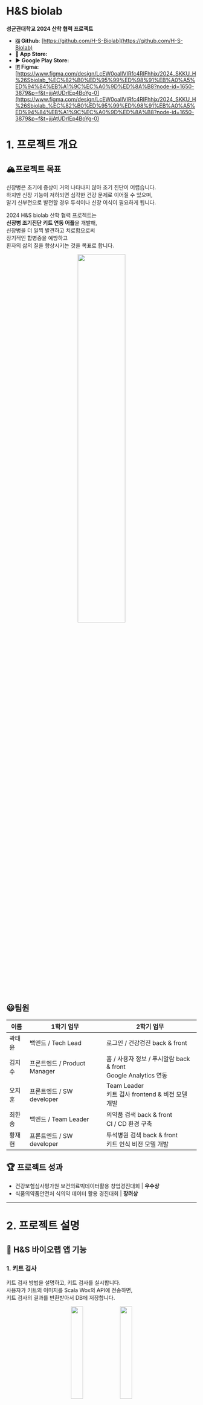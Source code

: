 # H&S biolab

**성균관대학교 2024 산학 협력 프로젝트** 

<aside>

- **🇬 Github**: [https://github.com/H-S-Biolab](https://github.com/H-S-Biolab)
- ** App Store:** 
- **▶ Google Play Store:**
- **🇫 Figma:** [https://www.figma.com/design/LcEW0oalIVIRfc4RlFhhjx/2024_SKKU_H%26Sbiolab_%EC%82%B0%ED%95%99%ED%98%91%EB%A0%A5%ED%94%84%EB%A1%9C%EC%A0%9D%ED%8A%B8?node-id=1650-3879&p=f&t=jijAtUDrlEp4BoYg-0](https://www.figma.com/design/LcEW0oalIVIRfc4RlFhhjx/2024_SKKU_H%26Sbiolab_%EC%82%B0%ED%95%99%ED%98%91%EB%A0%A5%ED%94%84%EB%A1%9C%EC%A0%9D%ED%8A%B8?node-id=1650-3879&p=f&t=jijAtUDrlEp4BoYg-0)

</aside>


# 1. 프로젝트 개요

## 🏔️프로젝트 목표

<aside>

신장병은 초기에 증상이 거의 나타나지 않아 조기 진단이 어렵습니다.  
하지만 신장 기능이 저하되면 심각한 건강 문제로 이어질 수 있으며,  
말기 신부전으로 발전할 경우 투석이나 신장 이식이 필요하게 됩니다.

2024 H&S biolab 산학 협력 프로젝트는  
**신장병 조기진단 키트 연동 어플**을 개발해,  
신장병을 더 일찍 발견하고 치료함으로써  
장기적인 합병증을 예방하고  
환자의 삶의 질을 향상시키는 것을 목표로 합니다.

</aside>

<div align="center">
  <img src="readme_assets/HS%25E1%2584%2587%25E1%2585%25A1%25E1%2584%258B%25E1%2585%25B5%25E1%2584%258B%25E1%2585%25A9%25E1%2584%2585%25E1%2585%25A2%25E1%2586%25B8.png" width="50%" />
</div>

## 😃팀원

<table>
  <thead>
    <tr>
      <th>이름</th>
      <th>1학기 업무</th>
      <th>2학기 업무</th>
    </tr>
  </thead>
  <tbody>
    <tr>
      <td>곽태윤</td>
      <td>백엔드 / Tech Lead</td>
      <td>로그인 / 건강검진 back &amp; front</td>
    </tr>
    <tr>
      <td>김지수</td>
      <td>프론트엔드 / Product Manager</td>
      <td>홈 / 사용자 정보 / 푸시알람 back &amp; front<br/>Google Analytics 연동</td>
    </tr>
    <tr>
      <td>오지훈</td>
      <td>프론트엔드 / SW developer</td>
      <td>Team Leader<br/>키트 검사 frontend &amp; 비전 모델 개발</td>
    </tr>
    <tr>
      <td>최한송</td>
      <td>백엔드 / Team Leader</td>
      <td>의약품 검색 back &amp; front<br/>CI / CD 환경 구축</td>
    </tr>
    <tr>
      <td>황재현</td>
      <td>프론트엔드 / SW developer</td>
      <td>투석병원 검색 back &amp; front<br/>키트 인식 비전 모델 개발</td>
    </tr>
  </tbody>
</table>

## 🏆 프로젝트 성과

- 건강보험심사평가원 보건의료빅데이터활용 창업경진대회 | **우수상**
- 식품의약품안전처 식의약 데이터 활용 경진대회 | **장려상**

---

# 2. 프로젝트 설명

## 🔎 H&S 바이오랩 앱 기능

### 1. 키트 검사

키트 검사 방법을 설명하고, 키트 검사를 실시합니다.  
사용자가 키트의 이미지를 Scala Wox의 API에 전송하면,  
키트 검사의 결과를 반환받아서 DB에 저장합니다.

<div align="center">
  <img src="readme_assets/KakaoTalk_Photo_2024-12-31-14-13-15_015.jpeg" width="25%" />
  <img src="readme_assets/KakaoTalk_Photo_2024-12-31-14-13-15_016.jpeg" width="25%" />
</div>

### 2. 건강검진 불러오기

[Codef API의 건강검진 API](https://developer.codef.io/products/public/each/pp/nhis-health-check)를 통해  
보건복지부에서 사용자의 건강검진 기록과 결과 PDF를 불러옵니다.  
불러온 결과를 분석하고, 신장병과 긴밀히 연관된 기저질환·성인병 분석도 진행할 예정입니다.

<div align="center">
  <img src="readme_assets/KakaoTalk_Photo_2024-12-31-14-13-15_023.jpeg" width="25%" />
  <img src="readme_assets/KakaoTalk_Photo_2024-12-31-14-13-15_018.jpeg" width="25%" />
</div>

### 3. 혈액검사 기록하기

신장병 고위험군 혹은 환자는 정기적으로 혈액검사를 실시합니다.  
앱에서 혈액검사 결과를 기록하고, 분석 결과를 제공합니다.

<div align="center">
  <img src="readme_assets/KakaoTalk_Photo_2024-12-31-14-13-15_023.jpeg" width="25%" />
  <img src="readme_assets/KakaoTalk_Photo_2024-12-31-14-13-15_022.jpeg" width="25%" />
</div>

### 4. 나의 콩팥 건강 분석

건강검진 및 혈액검사 기록을 통해  
사용자의 콩팥 기능을 종합 분석합니다.

<div align="center">
  <img src="readme_assets/KakaoTalk_Photo_2024-12-31-14-13-14_006.jpeg" width="25%" />
  <img src="readme_assets/KakaoTalk_Photo_2024-12-31-14-13-14_009.jpeg" width="25%" />
</div>

### 5. 데일리 체크

콩팥 상태를 매일 체크할 수 있는 6가지 항목을 제공하며,  
3개 이상 위험 신호가 감지되면 키트 검사를 유도합니다.

<div align="center">
  <img src="readme_assets/KakaoTalk_Photo_2024-12-31-14-13-14_006.jpeg" width="25%" />
  <img src="readme_assets/KakaoTalk_Photo_2024-12-31-14-13-14_010.jpeg" width="25%" />
</div>

### 6. 투석 병원 검색

[혈액투석 적정성 평가 등급](https://www.hira.or.kr/ra/hosp/getHealthMap.do?pgmid=HIRAA030002010000&WT.gnb=%EB%B3%91%EC%9B%90+%C2%B7+%EC%95%BD%EA%B5%AD%EC%B0%BE%EA%B8%B0#a)을 참고하여  
주변 투석 병원을 검색할 수 있습니다. 거리, 등급, 병원 종류 등의 필터가 제공되며,  
자주 찾는 병원은 즐겨찾기로 지정할 수 있습니다.

<div align="center">
  <img src="readme_assets/KakaoTalk_Photo_2024-12-31-14-13-15_024.jpeg" width="25%" />
  <img src="readme_assets/KakaoTalk_Photo_2024-12-31-14-13-15_025.jpeg" width="25%" />
</div>

### 7. 의약품 검색

| **[식품의약품안전처 의약품 데이터](https://www.data.go.kr/data/15075057/openapi.do)를 바탕**으로<br/>의약품을 검색할 수 있습니다.<br/>[대한약사협회 신장병 위해 성분 정보](https://www.health.kr/Menu.PharmReview/_uploadfiles/Safety%20Report_%EC%8B%A0%EC%9E%A5%EC%97%90%20%EC%98%81%ED%96%A5%EC%9D%84%20%EB%AF%B8%EC%B9%98%EB%8A%94%20%EC%95%BD%EB%AC%BC%20%EC%95%88%EC%A0%84%EC%84%B1%20%EC%A0%95%EB%B3%B4.pdf)도 참고하여,<br/>어떤 의약품이 신장에 해로운지 안내합니다. | <img src="readme_assets/KakaoTalk_Photo_2024-12-31-14-13-16_027.jpeg" width="25%" /> <img src="readme_assets/KakaoTalk_Photo_2024-12-31-14-13-16_028.jpeg" width="25%" /> |
| --- | --- |

---

## 👤 사용자 다이어그램

![Frame 2332.png](readme_assets/Frame_2332.png)

## 🏗️ 앱 구성도

![구성도.png](readme_assets/%25E1%2584%2580%25E1%2585%25AE%25E1%2584%2589%25E1%2585%25A5%25E1%2586%25BC%25E1%2584%2583%25E1%2585%25A9.png)

## 🔎 프론트엔드 & 백엔드 설명

<aside>

[프론트엔드](https://www.notion.so/16d120bb7330808aa9ffe7f1e1f67c91?pvs=21)

- [코드 상세 설명](https://www.notion.so/16d120bb73308082b243f1bef78d342b?pvs=21)
- [Scala Wox API 설명](https://www.notion.so/ScalaWox-API-16d120bb733080aaa6d4dd7ae25b1744?pvs=21)
- [IOS 빌드 환경](https://www.notion.so/IOS-16d120bb733080bbad83f7260558bf96?pvs=21)
- [로그인 정책 설명](https://www.notion.so/16d120bb733080d7896ef6d73f45d21f?pvs=21)
- [푸시 알람 구현 설명](https://www.notion.so/16d120bb733080b3b965e7f2e32f999e?pvs=21)

</aside>

<aside>

[백엔드](https://www.notion.so/16d120bb733080e598dcec073759ff49?pvs=21)

- [API 명세](https://www.notion.so/API-16d120bb7330802d80b4ea6fc5287345?pvs=21)
- [CI / CD](https://www.notion.so/CI-CD-16d120bb733080888f9ded5b96bb350e?pvs=21)
- [백엔드 프로세스 & 포트 설명](https://www.notion.so/16d120bb73308088b755dcad38e01745?pvs=21)
- [AWS 계정 관리](https://www.notion.so/AWS-16d120bb73308010a7fadfc4e527be23?pvs=21)
- [Codef API 키 관리](https://www.notion.so/Codef-API-16d120bb7330804f979ff25f2778b97d?pvs=21)
- [의약품 DB 설명](https://www.notion.so/DB-16d120bb7330808084a1d874c7887355?pvs=21)
- [투석병원 DB 설명](https://www.notion.so/DB-16d120bb733080fdaabfe0409af6a5fc?pvs=21)
- [사용자 DB 설명](https://www.notion.so/DB-16d120bb7330802ea48bf4ef973d247b?pvs=21)

</aside>

